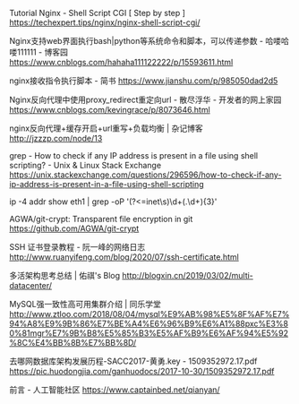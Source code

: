 Tutorial Nginx - Shell Script CGI [ Step by step ]
https://techexpert.tips/nginx/nginx-shell-script-cgi/

Nginx支持web界面执行bash|python等系统命令和脚本，可以传递参数 - 哈喽哈喽111111 - 博客园
https://www.cnblogs.com/hahaha111122222/p/15593611.html

nginx接收指令执行脚本 - 简书
https://www.jianshu.com/p/985050dad2d5

Nginx反向代理中使用proxy_redirect重定向url - 散尽浮华 - 开发者的网上家园
https://www.cnblogs.com/kevingrace/p/8073646.html

nginx反向代理+缓存开启+url重写+负载均衡 | 杂记博客
http://jzzzp.com/node/13

grep - How to check if any IP address is present in a file using shell scripting? - Unix & Linux Stack Exchange
https://unix.stackexchange.com/questions/296596/how-to-check-if-any-ip-address-is-present-in-a-file-using-shell-scripting

ip -4  addr show eth1 |  grep -oP '(?<=inet\s)\d+(\.\d+){3}'

AGWA/git-crypt: Transparent file encryption in git
https://github.com/AGWA/git-crypt

SSH 证书登录教程 - 阮一峰的网络日志
http://www.ruanyifeng.com/blog/2020/07/ssh-certificate.html

多活架构思考总结 | 佑祺's Blog
http://blogxin.cn/2019/03/02/multi-datacenter/

MySQL强一致性高可用集群介绍 | 同乐学堂
http://www.ztloo.com/2018/08/04/mysql%E9%AB%98%E5%8F%AF%E7%94%A8%E9%9B%86%E7%BE%A4%E6%96%B9%E6%A1%88pxc%E3%80%81mgr%E7%9B%B8%E5%85%B3%E5%AF%B9%E6%AF%94%E5%92%8C%E4%BB%8B%E7%BB%8D/

去哪网数据库架构发展历程-SACC2017-黄勇.key - 1509352972.17.pdf
https://pic.huodongjia.com/ganhuodocs/2017-10-30/1509352972.17.pdf

前言 - 人工智能社区
https://www.captainbed.net/qianyan/